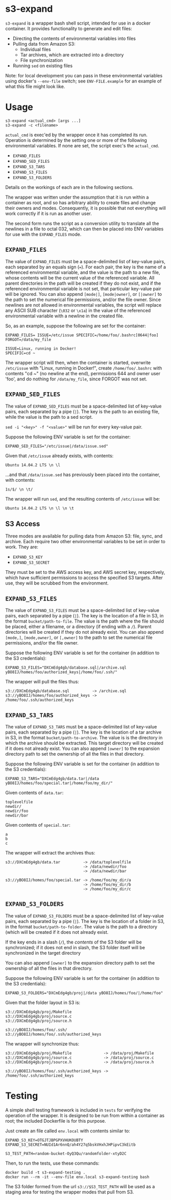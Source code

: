 s3-expand
=========

`s3-expand` is a wrapper bash shell script, intended for use in a docker
container. It provides functionality to generate and edit files:

 * Directing the contents of environmental variables into files
 * Pulling data from Amazon S3:
   * Individual files
   * Tar archives, which are extracted into a directory
   * File synchronization
 * Running `sed` on existing files

Note: for local development you can pass in these environmental variables using
docker's `--env-file` switch; see `ENV-FILE.example` for an example of what
this file might look like.

Usage
=====

    s3-expand <actual_cmd> [args ...]
    s3-expand -c <filename>

`actual_cmd` is exec'ed by the wrapper once it has completed its run.
Operation is determined by the setting one or more of the following
environmental variables. If none are set, the script exec's the `actual_cmd`.

  * `EXPAND_FILES`
  * `EXPAND_SED_FILES`
  * `EXPAND_S3_TARS`
  * `EXPAND_S3_FILES`
  * `EXPAND_S3_FOLDERS`

Details on the workings of each are in the following sections.

The wrapper was written under the assumption that it is run within a container
as root, and so has arbitrary ability to create files and change their owners
and modes. Consequently, it is possible that not everything will work correctly
if it is run as another user.

The second form runs the script as a conversion utility to translate all the
newlines in a file to octal 032, which can then be placed into ENV variables for
use with the `EXPAND_FILES` mode.

`EXPAND_FILES`
--------------

The value of `EXPAND_FILES` must be a space-delimited list of key-value 
pairs, each separated by an equals sign (`=`). For each pair, the key is the
name of a referenced environmental variable, and the value is the path to a new
file, whose contents will be the current value of the referenced variable. 
All parent directories in the path will be created if they do not exist, and 
if the referenced environmental variable is not set, that particular 
key-value pair will be ignored. You can also append `[mode|]`, 
`[mode|owner]`, or `[|owner]` to the path to set the numerical file 
permissions, and/or the file owner. Since newlines are not allowed in 
environmental variables, the script will replace any ASCII SUB character 
(`\032` or `\x1a`) in the value of the referenced environmental variable 
with a newline in the created file.

So, as an example, suppose the following are set for the container:

    EXPAND_FILES= ISSUE=/etc/issue SPECIFIC=/home/foo/.bashrc[0644|foo] FORGOT=/data/my_file
    
    ISSUE=Linux, running in Docker!
    SPECIFIC=cd ~

The wrapper script will then, when the container is started, overwrite 
`/etc/issue` with "Linux, running in Docker!", create `/home/foo/.bashrc` with 
contents "cd ~" (no newline at the end), permissions 644 and owner 
user 'foo', and do nothing for `/data/my_file`, since FORGOT was not set.

`EXPAND_SED_FILES`
------------------

The value of `EXPAND_SED_FILES` must be a space-delimited list of key-value 
pairs, each separated by a pipe (`|`). The key is the path to an existing file,
while the value is the path to a sed script.

`sed -i "<key>" -f "<value>"` will be run for every key-value pair.

Suppose the following ENV variable is set for the container:

    EXPAND_SED_FILES="/etc/issue|/data/issue.sed"

Given that `/etc/issue` already exists, with contents:

    Ubuntu 14.04.2 LTS \n \l
    

...and that `/data/issue.sed` has previously been placed into the container, with
contents:

    1s/$/ \n \t/

The wrapper will run `sed`, and the resulting contents of `/etc/issue` will be:

    Ubuntu 14.04.2 LTS \n \l \n \t
    

S3 Access
---------

Three modes are available for pulling data from Amazon S3: file, sync, and
archive. Each require two other environmental variables to be set in order to
work. They are:

  * `EXPAND_S3_KEY`
  * `EXPAND_S3_SECRET`

They must be set to the AWS access key, and AWS secret key, respectively, which
have sufficient permissions to access the specified S3 targets. After use, they
will be scrubbed from the environment.

`EXPAND_S3_FILES`
----------------

The value of `EXPAND_S3_FILES` must be a space-delimited list of key-value 
pairs, each separated by a pipe (`|`). The key is the location of a file in S3,
in the format `bucket/path-to-file`. The value is the path where the file
should be placed, either a filename, or a directory (if ending with a `/`).
Parent directories will be created if they do not already exist.
You can also append `[mode,]`, `[mode,owner]`, or `[,owner]` to the path to set
the numerical file permissions, and/or the file owner.

Suppose the following ENV variable is set for the container (in addition to the
S3 credentials):

    EXPAND_S3_FILES="DXCmEdg4gb/database.sql|/archive.sql yBO8IJ/homes/foo/authorized_keys|/home/foo/.ssh/"

The wrapper will pull the files thus:

    s3://DXCmEdg4gb/database.sql          -> /archive.sql
    s3://yBO8IJ/homes/foo/authorized_keys -> /home/foo/.ssh/authorized_keys

`EXPAND_S3_TARS`
----------------

The value of `EXPAND_S3_TARS` must be a space-delimited list of key-value 
pairs, each separated by a pipe (`|`). The key is the location of a tar archive 
in S3, in the format `bucket/path-to-archive`. The value is is the directory in
which the archive should be extracted. This target directory will be created if
it does not already exist. You can also append `[owner]` to the expansion
directory path to set the ownership of all the files in that directory.

Suppose the following ENV variable is set for the container (in addition to the
S3 credentials):

    EXPAND_S3_TARS="DXCmEdg4gb/data.tar|/data yBO8IJ/homes/foo/special.tar|/home/foo/my_dir/"

Given contents of `data.tar`:

    toplevelfile
    newdir/
    newdir/foo
    newdir/bar

Given contents of `special.tar`:

    a
    b
    c

The wrapper will extract the archives thus:

    s3://DXCmEdg4gb/data.tar          -> /data/toplevelfile
                                      -> /data/newdir/foo
                                      -> /data/newdir/bar

    s3://yBO8IJ/homes/foo/special.tar -> /home/foo/my_dir/a
                                      -> /home/foo/my_dir/b
                                      -> /home/foo/my_dir/c
`EXPAND_S3_FOLDERS`
-------------------

The value of `EXPAND_S3_FOLDERS` must be a space-delimited list of key-value 
pairs, each separated by a pipe (`|`). The key is the location of a folder in
S3, in the format `bucket/path-to-folder`. The value is the path to a directory
(which will be created if it does not already exist.

If the key ends in a slash (`/`), the _contents_ of the S3 folder will be
synchronized; if it does not end in slash, the S3 folder itself will be
synchronized in the target directory

You can also append `[owner]` to the expansion directory path to set the
ownership of all the files in that directory.

Suppose the following ENV variable is set for the container (in addition to the
S3 credentials):

    EXPAND_S3_FOLDERS="DXCmEdg4gb/proj|/data yBO8IJ/homes/foo/|/home/foo"

Given that the folder layout in S3 is:

    s3://DXCmEdg4gb/proj/Makefile
    s3://DXCmEdg4gb/proj/source.c
    s3://DXCmEdg4gb/proj/source.h

    s3://yBO8IJ/homes/foo/.ssh/
    s3://yBO8IJ/homes/foo/.ssh/authorized_keys

The wrapper will synchronize thus:

    s3://DXCmEdg4gb/proj/Makefile              -> /data/proj/Makefile
    s3://DXCmEdg4gb/proj/source.c              -> /data/proj/source.c
    s3://DXCmEdg4gb/proj/source.h              -> /data/proj/source.h

    s3://yBO8IJ/homes/foo/.ssh/authorized_keys -> /home/foo/.ssh/authorized_keys

Testing
=======

A simple shell testing framework is included in `tests` for verifying the
operation of the wrapper. It is designed to be run from within a container as
root; the included Dockerfile is for this purpose.

Just create an file called `env.local` with contents similar to:

    EXPAND_S3_KEY=OTGJTJBPGPXVHUKOUBTY
    EXPAND_S3_SECRET=NUId1Ar6nnQ/ah4Y27q5bskVHxhJHPipvC3kEitb

    S3_TEST_PATH=random-bucket-OyQ3Qu/randomfolder-xtyD2C

Then, to run the tests, use these commands:

    docker build -t s3-expand-testing .
    docker run --rm -it --env-file env.local s3-expand-testing bash

The S3 folder formed from the url `s3://$S3_TEST_PATH` will be used as a staging
area for testing the wrapper modes that pull from S3.
